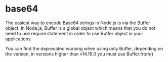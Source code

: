 # base64
The easiest way to encode Base64 strings in Node.js is via the Buffer object. 
In Node.js, Buffer is a global object which means that you do not need to use require statement in order to use Buffer object in your applications.

You can find the deprecated warning when using only Buffer, depending on the version, in versions higher than v14.16.0 you must use Buffer.from(<string>)